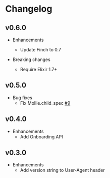 # Changelog

## v0.6.0

  * Enhancements
    * Update Finch to 0.7

  * Breaking changes
    * Require Elixir 1.7+

## v0.5.0

  * Bug fixes
    * Fix Mollie.child_spec [#9](https://github.com/jarroput/mollie/pull/9)

## v0.4.0

  * Enhancements
    * Add Onboarding API

## v0.3.0

  * Enhancements
    * Add version string to User-Agent header
